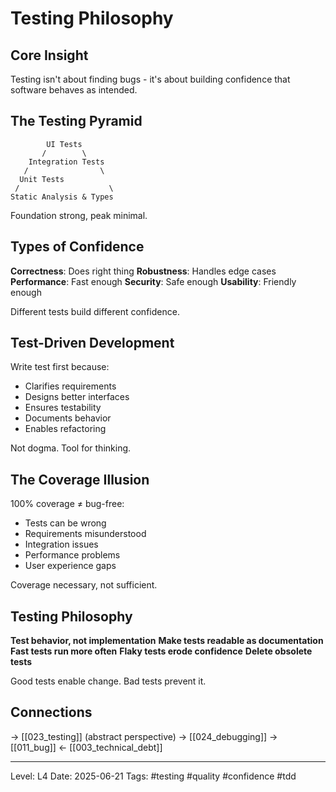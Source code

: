 # Testing Philosophy
## Core Insight
Testing isn't about finding bugs - it's about building confidence that software behaves as intended.

## The Testing Pyramid

```
        UI Tests
       /        \
    Integration Tests
   /                \
  Unit Tests
 /                    \
Static Analysis & Types
```

Foundation strong, peak minimal.

## Types of Confidence

**Correctness**: Does right thing
**Robustness**: Handles edge cases
**Performance**: Fast enough
**Security**: Safe enough
**Usability**: Friendly enough

Different tests build different confidence.

## Test-Driven Development

Write test first because:
- Clarifies requirements
- Designs better interfaces
- Ensures testability
- Documents behavior
- Enables refactoring

Not dogma. Tool for thinking.

## The Coverage Illusion

100% coverage ≠ bug-free:
- Tests can be wrong
- Requirements misunderstood
- Integration issues
- Performance problems
- User experience gaps

Coverage necessary, not sufficient.

## Testing Philosophy

**Test behavior, not implementation**
**Make tests readable as documentation**
**Fast tests run more often**
**Flaky tests erode confidence**
**Delete obsolete tests**

Good tests enable change.
Bad tests prevent it.

## Connections
→ [[023_testing]] (abstract perspective)
→ [[024_debugging]]
→ [[011_bug]]
← [[003_technical_debt]]

---
Level: L4
Date: 2025-06-21
Tags: #testing #quality #confidence #tdd